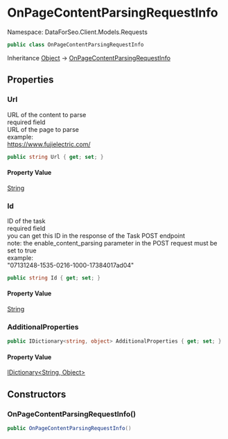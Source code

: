 # OnPageContentParsingRequestInfo

Namespace: DataForSeo.Client.Models.Requests

```csharp
public class OnPageContentParsingRequestInfo
```

Inheritance [Object](https://docs.microsoft.com/en-us/dotnet/api/system.object) → [OnPageContentParsingRequestInfo](./dataforseo.client.models.requests.onpagecontentparsingrequestinfo.md)

## Properties

### **Url**

URL of the content to parse
 <br>required field
 <br>URL of the page to parse
 <br>example:
 <br>https://www.fujielectric.com/

```csharp
public string Url { get; set; }
```

#### Property Value

[String](https://docs.microsoft.com/en-us/dotnet/api/system.string)<br>

### **Id**

ID of the task
 <br>required field
 <br>you can get this ID in the response of the Task POST endpoint
 <br>note: the enable_content_parsing parameter in the POST request must be set to true
 <br>example:
 <br>"07131248-1535-0216-1000-17384017ad04"

```csharp
public string Id { get; set; }
```

#### Property Value

[String](https://docs.microsoft.com/en-us/dotnet/api/system.string)<br>

### **AdditionalProperties**

```csharp
public IDictionary<string, object> AdditionalProperties { get; set; }
```

#### Property Value

[IDictionary&lt;String, Object&gt;](https://docs.microsoft.com/en-us/dotnet/api/system.collections.generic.idictionary-2)<br>

## Constructors

### **OnPageContentParsingRequestInfo()**

```csharp
public OnPageContentParsingRequestInfo()
```
